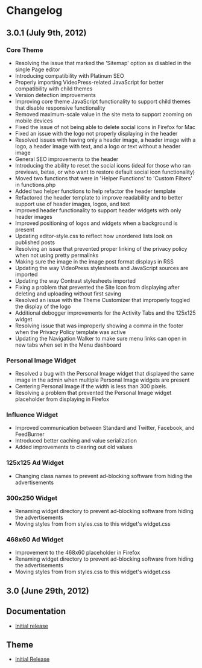 # Changelog

## 3.0.1 (July 9th, 2012)

### Core Theme

* Resolving the issue that marked the 'Sitemap' option as disabled in the single Page editor
* Introducing compatibility with Platinum SEO
* Properly importing VideoPress-related JavaScript for better compatibility with child themes
* Version detection improvements
* Improving core theme JavaScript functionality to support child themes that disable responsive functionality
* Removed maximum-scale value in the site meta to support zooming on mobile devices
* Fixed the issue of not being able to delete social icons in Firefox for Mac
* Fixed an issue with the logo not properly displaying in the header
* Resolved issues with having only a header image, a header image with a logo, a header image with text, and a logo or text without a header image
* General SEO improvements to the header
* Introducing the ability to reset the social icons (ideal for those who ran previews, betas, or who want to restore default social icon functionality)
* Moved two functions that were in 'Helper Functions' to 'Custom Filters' in functions.php
* Added two helper functions to help refactor the header template
* Refactored the header template to improve readability and to better support use of header images, logos, and text
* Improved header functionality to support header widgets with only header images
* Improved positioning of logos and widgets when a background is present
* Updating editor-style.css to reflect how unordered lists look on published posts
* Resolving an issue that prevented proper linking of the privacy policy when not using pretty permalinks
* Making sure the image in the image post format displays in RSS
* Updating the way VideoPress stylesheets and JavaScript sources are imported
* Updating the way Contrast stylesheets imported
* Fixing a problem that prevented the Site Icon from displaying after deleting and uploading without first saving
* Resolved an issue with the Theme Customizer that improperly toggled the display of the logo
* Additional debogger improvements for the Activity Tabs and the 125x125 widget
* Resolving issue that was improperly showing a comma in the footer when the Privacy Policy template was active
* Updating the Navigation Walker to make sure menu links can open in new tabs when set in the Menu dashboard

### Personal Image Widget

* Resolved a bug with the Personal Image widget that displayed the same image in the admin when multiple Personal Image widgets are present
* Centering Personal Image if the width is less than 300 pixels.
* Resolving a problem that prevented the Personal Image widget placeholder from displaying in Firefox

### Influence Widget

* Improved communication between Standard and Twitter, Facebook, and FeedBurner
* Introduced better caching and value serialization
* Added improvements to clearing out old values

### 125x125 Ad Widget

* Changing class names to prevent ad-blocking software from hiding the advertisements

### 300x250 Widget

* Renaming widget directory to prevent ad-blocking software from hiding the advertisements
* Moving styles from from styles.css to this widget's widget.css

### 468x60 Ad Widget

* Improvement to the 468x60 placeholder in Firefox
* Renaming widget directory to prevent ad-blocking software from hiding the advertisements
* Moving styles from from styles.css to this widget's widget.css

## 3.0 (June 29th, 2012)

## Documentation

* [Initial release](http://docs.8bit.io/)

## Theme

* [Initial Release](http://standardtheme.com)